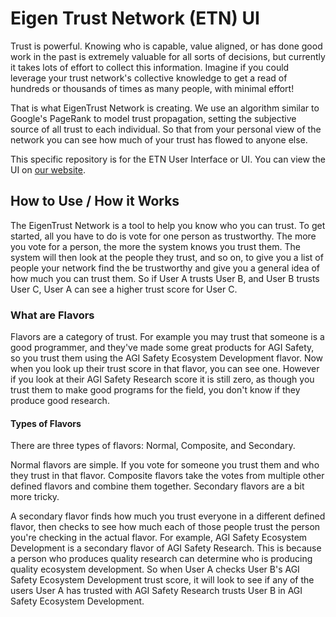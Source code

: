# Eigen Trust Network (ETN) UI

Trust is powerful. Knowing who is capable, value aligned, or has done good work in the past is extremely valuable for all sorts of decisions, but currently it takes lots of effort to collect this information. Imagine if you could leverage your trust network's collective knowledge to get a read of hundreds or thousands of times as many people, with minimal effort!

That is what EigenTrust Network is creating. We use an algorithm similar to Google's PageRank to model trust propagation, setting the subjective source of all trust to each individual. So that from your personal view of the network you can see how much of your trust has flowed to anyone else.

This specific repository is for the ETN User Interface or UI. You can view the UI on [our website](http://www.eigentrust.net/).

## How to Use / How it Works

The EigenTrust Network is a tool to help you know who you can trust.  To get started, all you have to do is vote for one person as trustworthy.  The more you vote for a person, the more the system knows you trust them.  The system will then look at the people they trust, and so on, to give you a list of people your network find the be trustworthy and give you a general idea of how much you can trust them.  So if User A trusts User B, and User B trusts User C, User A can see a higher trust score for User C.

### What are Flavors

Flavors are a category of trust.  For example you may trust that someone is a good programmer, and they've made some great products for AGI Safety, so you trust them using the AGI Safety Ecosystem Development flavor.  Now when you look up their trust score in that flavor, you can see one.  However if you look at their AGI Safety Research score it is still zero, as though you trust them to make good programs for the field, you don't know if they produce good research.

#### Types of Flavors

There are three types of flavors: Normal, Composite, and Secondary.

Normal flavors are simple.  If you vote for someone you trust them and who they trust in that flavor.  Composite flavors take the votes from multiple other defined flavors and combine them together.  Secondary flavors are a bit more tricky.

A secondary flavor finds how much you trust everyone in a different defined flavor, then checks to see how much each of those people trust the person you're checking in the actual flavor.  For example, AGI Safety Ecosystem Development is a secondary flavor of AGI Safety Research.  This is because a person who produces quality research can determine who is producing quality ecosystem development.  So when User A checks User B's AGI Safety Ecosystem Development trust score, it will look to see if any of the users User A has trusted with AGI Safety Research trusts User B in AGI Safety Ecosystem Development.
